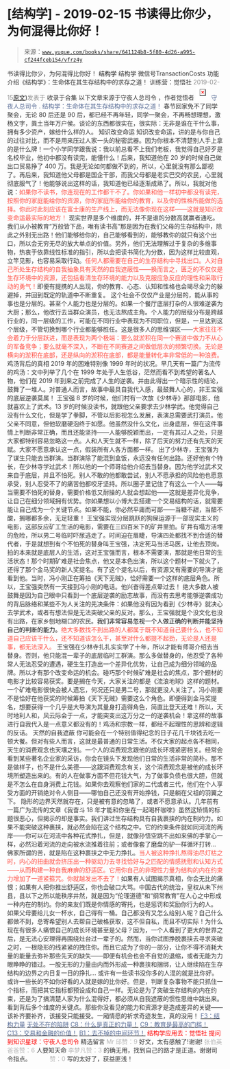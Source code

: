 # [结构学] - 2019-02-15 书读得比你少，为何混得比你好！

> 来源：[`www.yuque.com/books/share/641124b8-5f80-4d26-a995-cf244fceb154/vfrz4y`](https://www.yuque.com/books/share/641124b8-5f80-4d26-a995-cf244fceb154/vfrz4y)

<ne-p id="520f42f3293818f927861ebbd5b15da4_p_0" data-lake-id="520f42f3293818f927861ebbd5b15da4_p_0"><ne-text id="ubdff4387" style="color: rgb(51, 51, 51);">书读得比你少，为何混得比你好！</ne-text></ne-p> <ne-p id="72a16733c50b756053f74a5d556ca846" data-lake-id="72a16733c50b756053f74a5d556ca846"><ne-text id="u08192b1c" ne-fontsize="14">结构学</ne-text></ne-p> <ne-p id="c22209fe8c31cfb304344f1126292c81" data-lake-id="c22209fe8c31cfb304344f1126292c81"><ne-text id="ua364d44f" ne-fontsize="14" ne-bold="true" style="color: rgb(51, 51, 51);">结构学</ne-text></ne-p> <ne-p id="21d8544764bedd2645273bd7df5f8952" data-lake-id="21d8544764bedd2645273bd7df5f8952"><ne-text id="u899a690c" ne-fontsize="14" style="color: rgb(51, 51, 51);">微信号</ne-text><ne-text id="u8aafc2c1" ne-fontsize="14" style="color: rgb(51, 51, 51);">TransactionCosts</ne-text></ne-p> <ne-p id="f9106bd2926c9164e399164e445d284f" data-lake-id="f9106bd2926c9164e399164e445d284f"><ne-text id="u727a5eff" ne-fontsize="14" style="color: rgb(51, 51, 51);">功能介绍</ne-text><ne-text id="u99c5af04" ne-fontsize="14" style="color: rgb(51, 51, 51);">《结构学》：生命体在其生存结构中的求存之道！ 训练营：觉悟社</ne-text></ne-p> <ne-p id="08aab81d56b67db287cb5c5234665cf9" data-lake-id="08aab81d56b67db287cb5c5234665cf9"><ne-text id="ub7b46d33" style="color: rgb(140, 140, 140);">2019-02-15</ne-text>[<ne-text id="ub472f8de" ne-fontsize="14">原文</ne-text>](https://mp.weixin.qq.com/s?__biz=MzIzMDYwOTM0Mg==&mid=2247483964&idx=1&sn=a5cc7a203ec011409dc87dc513e0bdd8&chksm=e8b19aeddfc613fbf5617bc83bf10ace2af5b5b7f41bcee54ff73a01af49bf40f7d2634a59bd#rd))<ne-text id="u6f1e7dbf" ne-fontsize="14" style="color: rgb(140, 140, 140);">发表于</ne-text></ne-p> <ne-p id="beb39b3fdf3b00a3cb81cc69fd6bdcb9" data-lake-id="beb39b3fdf3b00a3cb81cc69fd6bdcb9"><ne-text id="u36961ff8" style="color: rgb(51, 51, 51);">收录于合集</ne-text></ne-p> <ne-p id="425bfc09be4cd1492ae5305d85fe7cfa" data-lake-id="425bfc09be4cd1492ae5305d85fe7cfa"><ne-text id="u494a9835" ne-fontsize="14" style="color: rgb(51, 51, 51);">以下文章来源于守夜人总司令 ，作者觉悟者</ne-text></ne-p> <ne-p id="70737b5f4ad226b1d759154299cf2fe4" data-lake-id="70737b5f4ad226b1d759154299cf2fe4"><ne-card data-card-name="image" data-card-type="inline" id="y299Y" ne-fontsize="14" data-event-boundary="card" style="color: rgb(87, 107, 149);">![](img/bc2181e980331a75ad303873b0f0800b.png)  <ne-p id="d515e3f473f1e954c38eb0a21913ff7b" data-lake-id="d515e3f473f1e954c38eb0a21913ff7b"><ne-text id="u8e108bdb" style="color: rgb(87, 107, 149);">守夜人总司令</ne-text></ne-p> <ne-p id="6cdf566a1244aef5078366dc6633f781" data-lake-id="6cdf566a1244aef5078366dc6633f781"><ne-text id="u08b94836" ne-fontsize="14" style="color: rgb(87, 107, 149);">.</ne-text></ne-p> <ne-p id="4b6ecfea0ca42c9b40190f0963413dbd" data-lake-id="4b6ecfea0ca42c9b40190f0963413dbd"><ne-text id="uaa7cc431" style="color: rgb(87, 107, 149);">结构学：生命体在其生存结构中的求存之道！</ne-text></ne-p> <ne-p id="8e2951eba4cf53c2baf3e638e5e44b1a" data-lake-id="8e2951eba4cf53c2baf3e638e5e44b1a"><ne-text id="ub8a955b6" style="color: rgb(51, 51, 51);">春节回家免不了同学聚会，无论 80 后还是 90 后，都已经不再年轻，同学一聚会，不再畅想理想，激杨文字，粪土当年万户侯。谈论的东西都很实在，很实际：无非是谁在干什么事，拥有多少资产，嫁给什么样的人。</ne-text> <ne-text id="uc7e8daa2" ne-bold="true" style="color: rgb(51, 51, 51);">知识改变命运</ne-text> <ne-text id="ufbcff436" style="color: rgb(51, 51, 51);">知识改变命运，讲的是与你自己的过往对比，而不是用来压过人家一头的秘密武器。因为你根本不清楚别人手上拿的是什么牌！一个小学同学跟我说：我以前总看不上我们老板，我觉得自己好歹是名校毕业，他初中都没有读完，能懂什么！后来，我知道他在 20 岁的时候自己做出口贸易挣了 400 万。我是无论如何都做不到的，所以，心里就没有那么鄙视了。再后来，我知道他父母都是国企干部，而我父母都是老实巴交的农民，心里就彻底服气了！他能够说出这样的话，我知道他已经逐渐成熟了。所以，我就对他说：</ne-text><ne-text id="u8c8540f5" style="color: rgb(255, 76, 65);">如果你不读书，你连现在的工作都干不了。你如果和他一样初中都没有读完，按照你的家庭能给你的资源，你的家庭所能给你的教育，以及你的性格所能做的选择。你此时此刻应该在富士康的生产线上，而无法像你现在这样——这就是知识改变命运最实际的地方！</ne-text> <ne-text id="u0195795e" ne-bold="true" style="color: rgb(51, 51, 51);">现实世界是多个维度的，并不是谁的分数高就赢者通吃。我们从小被教育“万般皆下品，唯有读书高”那是因为在我们父母的生存结构中，除此之外别无出路！他们能够给你的，自己能够看到的，能够教你的就只有这个出口，所以会无穷无尽的放大单点的价值。</ne-text><ne-text id="u72ba1916" style="color: rgb(51, 51, 51);">另外，他们无法理解过于复杂的多维事物，热衷于依靠线性标准的指引，所以会把读书简化为分数，因为这样比较直观，立竿见影，也容易采取行动。</ne-text><ne-text id="u191130c8" style="color: rgb(255, 76, 65);">任何人都需要在自己的生存结构中寻找出口。人对自己所处生存结构的自我抽象具有天然的自我遮蔽性——换而言之，匮乏的不仅仅是生存环境中的资源，还包括看清生存环境的能力以及克服应急反应的理性和采取行动的勇气！</ne-text><ne-text id="u43c12f98" style="color: rgb(51, 51, 51);">即便有提携的人出现，你的教育、心态、认知和性格也会竭尽全力的躲避掉，并回到既定的轨道中不断重复。</ne-text> <ne-text id="uc15e2a03" ne-bold="true" style="color: rgb(51, 51, 51);">这个社会不仅仅产业是分层的，能从事的事也是分层的。甚至个人能力也是分层的。</ne-text><ne-text id="u5f81ce54" style="color: rgb(51, 51, 51);">如果一个餐厅底层打杂的人很难逆袭为大厨；那么，他改行去当群众演员，也无法熬成主角。个人能力的层级分布是跨越行业的，同一层级的工作，可能在不同行业中表现为不同职位，但是，一旦达到这个层级，不管切换到哪个行业都能够胜任。这是很多人的思维误区——</ne-text><ne-text id="u624afdf6" style="color: rgb(255, 76, 65);">大家往往不会着力于分层跃进，而是表现为两个极端：要么就淤积在同一个赛道中做力不从心的军备竞争；要么就毫不深入，不断在不同赛道之间做低层次的频繁切换。无论是横向的淤积在底部，还是纵向的淤积在底部，都是能量转化率非常低的一种浪费。</ne-text> <ne-text id="ue8c37930" ne-bold="true" style="color: rgb(51, 51, 51);">鸡汤背后的真相</ne-text> <ne-text id="u0bd86a2e" style="color: rgb(51, 51, 51);">2019 年的困难特别像 1999 年时的状况。早几天有一篇广为流传的鸡汤：文中列举了几个在 1999 年处于人生低谷，茫然而看不到希望的著名人物，他们在 2019 年到来之前完成了人生的逆袭。并由此得出一个暗示性的结论，鼓舞了一堆人。对普通人而言，故事中最具自我代入感，最鼓舞人心的，非王宝强的底层逆袭莫属！</ne-text> <ne-text id="u32dbdec4" style="color: rgb(51, 51, 51);">王宝强 8 岁的时候，他们村有一次放《少林寺》那部电影，他就喜欢上了武术。13 岁的时候没读书，就跟他父亲要求去少林学武。他觉得自己没有什么文化，但是学了拳脚，不管以后影视怎么发展，表演总需要武打演员。他父亲不同意，但他软磨硬泡终于如愿。他虽然没什么文化，出身底层，但在这件事情上判断非常正确，而且还能坚持——</ne-text><ne-text id="u6b74880e" ne-bold="true" style="color: rgb(51, 51, 51);">人能够脱颖而出，一定有其过人之处，只是大家都特别容易忽略这一点。人和人天生就不一样，除了后天的努力还有先天的天赋。大家不愿意承认这一点，假装所有人各方面都一样。</ne-text> <ne-text id="u74fce89a" style="color: rgb(51, 51, 51);">出了少林寺，王宝强为了谋生只能去当群演。当群演除了能混到盒饭，永远没有任何出路。还好他有个特长，在少林寺学过武术！所以他的一个师哥给他介绍去当替身。因为他学过武术又来自于底层，并且不怕死。别人不敢的他都敢尝试，别人不愿承担的风险他也愿意承受，别人忍受不了的痛苦他都咬牙坚持。所以圈子里记住了有这么一个人——每当需要不怕死的替身，需要价格低又耐操的人就会想起他——这就是差异化竞争，让自己在细分领域拥有优势。你如果想以小博大去搭建一个交易结构的话，就需要能让自己成为一个关键节点。如果不能，你必然平庸而可鄙——当糖不甜，当醋不酸，搁哪都多余，无足轻重！</ne-text> <ne-text id="uf3aebdd9" style="color: rgb(51, 51, 51);">王宝强实现分层跳跃的狗屎运源于一部现实主义的电影，这部反应矿工生活的电影，需要在三四百米下的矿井里拍。矿井有塌方活埋的危险，所以男二号临时吓尿逃走了。时间迫在眉睫，导演四处都找不到合适的替代者，于是就想到有个不怕死的替身叫王宝强，决定死马当活马医，让他去顶岗。拍的本来就是底层人的生活，这对王宝强而言，根本不需要演，那就是他日常的生活状态！那个时期矿难是社会焦点，他又是本色出演，所以这个题材一下就火了，还得了那个金马奖的新人奖提名。有了这个提名以后，有资源又有需要的导演才能看到他。当时，冯小刚正在筹拍《天下无贼》，恰好需要一个这样的底层角色。所以，王宝强突然有一天接到冯小刚的电话。他兴奋得差点晕过去！</ne-text> <ne-text id="uf88eac2b" ne-bold="true" style="color: rgb(51, 51, 51);">绝大多数人被鼓舞是因为自己眼中只看到一个底层逆袭的励志故事，而没有去思考能够逆袭成功的背后脉络和某些不为人关注的先决条件：</ne-text><ne-text id="u67ce3936" style="color: rgb(51, 51, 51);">如果他没有因为看到《少林寺》就决心去学武术，或者有想法但是无法突破父亲的反对。那么，王宝强就是个没文化也没有出路，在家乡刨地糊口的农民。</ne-text><ne-text id="u4980b55f" ne-bold="true" style="color: rgb(0, 0, 0);">我们非常容易忽视一个人做正确的判断并能坚持自己的判断的能力。</ne-text><ne-text id="u52e6d3a6" style="color: rgb(255, 76, 65);">绝大多数找不到出路的人都属于既不知道自己要什么，也不知道自己应该干什么，还不知道该怎么干，甚至对什么都提不起劲，无论是人还是事，都无法深入。</ne-text> <ne-text id="u27729cfe" style="color: rgb(51, 51, 51);">王宝强在少林寺扎扎实实学了十年，所以才能有师哥介绍去当替身。否则，他只能混一辈子的底层临时工群演。那么多做替身的，他忍受了各种常人无法忍受的遭遇，硬生生打造出一个差异化优势，让自己成为细分领域的品牌。所以才有那个改变命运的机会。碰巧那个时候矿难是社会的焦点，那个题材的电影才比较容易获奖。要是搁在今天，大家关注的都是《流浪地球》这样的题材。一个矿难电影很快会被人遗忘，何况还只是男二号，那就更没人关注了。冯小刚要不是恰好在他获奖的时候筹拍《天下无贼》需要这么个角色。即便得到金马奖提名，想要获得一个几乎是大导演为其量身打造得角色，简直比登天还难！所以，天时地利人和，风云际会于一点，才能突变出这万分之一的逆袭机会！拿这样的故事进行自我代入是一点意义都没有的！鸡汤和宗教一样，都经不起理性的思辨和逻辑的反诘。</ne-text> <ne-text id="u79ca41c0" ne-bold="true" style="color: rgb(51, 51, 51);">天然的自我遮蔽</ne-text> <ne-text id="u7ddfce63" style="color: rgb(51, 51, 51);">你可能会在一个特别值得纪念的日子花几千块钱去吃一顿大餐。但对有些人而言，这就是最普通的日常生活。不仅大家的起点各不相同，天生的消费观念也天壤之别。一个人的消费观念跟他的成长环境紧密相关。经常会看到某些著名企业家的采访，你会在镜头下发现他们日常的生活非常的简朴。那不是做样子，也不是什么美德——这跟消费观念有关，这个消费观念是被他的成长环境所塑造出来的。有的人在做事方面不但花钱大气，为了做事负债也很大胆，但就是不怎么在自身消费上花钱。如果你去观察他们家的二代或者三代，他们在个人享受方面的开销绝对令人侧目——哪怕自己还没有开始挣钱，只是躺在父祖的羽翼之下。</ne-text> <ne-text id="uda140224" ne-bold="true" style="color: rgb(51, 51, 51);">隐形的边界天然就存在，只是被有意的忽略了，或者不愿意承认。</ne-text><ne-text id="u58ae5e27" style="color: rgb(51, 51, 51);">几年前有一篇广为流传的文章《我奋斗 18 年才能和你坐在一起喝杯咖啡》虽然这矫情的标题很恶心，但揭示的却是事实。我们讲过生存结构具有自我裹挟的内在制约力。如果不能突破这种裹挟，就必然会陷在这个结构之中。它的约束条件就如同河流的两岸——你可以在河流中各种花式挣扎，但是，就像孙悟空跳不出如来佛的手掌心一样，必然沿着河流的走向被水流推着往前；或者像套了磨盘的驴一样循环打转…</ne-text> <ne-text id="u58703b71" ne-bold="true" style="color: rgb(51, 51, 51);">佛家所谓的苦，就是陷在这种裹挟之中无力挣扎。</ne-text><ne-text id="u402dda7a" style="color: rgb(255, 76, 65);">当人被这种挣扎熬得油尽灯枯之时，内心的扭曲就会挤压出一种驱动力去寻找恰好与之匹配的情感抚慰和认知方式——从而构建一种自我麻痹的舒适区。它用你自己的非理性力量为结构的内在约束力增加了一道紧箍咒。你就越发出不去了！</ne-text><ne-text id="ua1f4eec2" style="color: rgb(51, 51, 51);">如果有人试图揭示真相，你会无比的痛恨；如果有人把你推出舒适区，你也会破口大骂。中国古代的统治，皇权从未下州县，县以下之所以能秩序井然，就是因为“伦理道德”和“纲常教育”在人心之中形成一种内在的制约。</ne-text><ne-text id="u81f1c5a0" ne-bold="true" style="color: rgb(51, 51, 51);">你的亲友们既是你情感的寄托，也是惩罚和奖励你行为的人。</ne-text></ne-p> <ne-p id="979120cab1775cab361f155c2d42dd28" data-lake-id="979120cab1775cab361f155c2d42dd28"><ne-text id="uc0de2fe9" style="color: rgb(51, 51, 51);">如果父母要给儿女一杯水，自己得有一桶。自己都没有又怎么给别人呢？自己什么都做不到，总寄希望别人去帮自己破格获取，这不但自私，而且不切实际！为什么现在有很多人痛恨自己的成长环境甚至是父母？因为，一个人看到了更大的世界之后，是无法心安理得再围绕灶台过一辈子的。然而，当你试图挣脱裹挟去寻求突破之时，一根隐形的线紧紧的拽住你。而且它成为了你的一部分，让你不得不消耗大量的能量去弥补那些先天的缺失——即便有机会也会不自觉的退缩，或者无能为力眼睁睁的错过。一股无形的力量由内而外形成一种裹挟和捆绑，让人继续陷在生存结构的边界之内日复一日的挣扎…</ne-text> <ne-text id="u4b1c15c9" style="color: rgb(51, 51, 51);">或许有一些读书没你多的人混的就是比你好。或许一些长的不如你好看的人就是嫁的比你好。但是，</ne-text><ne-text id="udd0eff88" ne-bold="true" style="color: rgb(51, 51, 51);">判断复杂事物不能只抓住一个指标，而把其它指标都预设成和自己一样。</ne-text><ne-text id="u824b2819" style="color: rgb(51, 51, 51);">无论是为了突破生存结构的内在约束，还是为了搞清楚人家为什么混得好，都必须从自我遮蔽的惯性思维中跳出来。看到背后多个维度的关键点。</ne-text><ne-text id="u4e39d2eb" ne-bold="true" style="color: rgb(51, 51, 51);">那些你没看见的能力和资源才是造成差异的关键</ne-text><ne-text id="u0cbb53f5" style="color: rgb(51, 51, 51);">——该补齐要补齐，该接受只能接受。一厢情愿的祈求奇迹发生，真的没用！</ne-text></ne-p> <ne-p id="1a12944609dd1f665b6bd75590718026" data-lake-id="1a12944609dd1f665b6bd75590718026">[<ne-text id="u120ad3cb" ne-fontsize="13" ne-bold="true" style="color: rgb(87, 107, 149);">F3：结构力量</ne-text>](http://mp.weixin.qq.com/s?__biz=MzIzMDYwOTM0Mg==&mid=2247483942&idx=1&sn=53a6cd726a0ea5e93ef015690fa25d3b&chksm=e8b19af7dfc613e1f5509b8cebb677a6aa963a98b47438c54e89a8979374e794372cb1f0fe84&scene=21#wechat_redirect)</ne-p> <ne-p id="07e955b4e0150e7e1ad7d333e64ec6b6" data-lake-id="07e955b4e0150e7e1ad7d333e64ec6b6">[<ne-text id="u583a0cff" ne-fontsize="13" ne-bold="true" style="color: rgb(87, 107, 149);">无处不在的陷阱</ne-text>](http://mp.weixin.qq.com/s?__biz=MzAxNDk1NjI2Mw==&mid=2247484260&idx=1&sn=f3324588861aaf43e06fbb35d7c52b41&chksm=9b8a20ecacfda9fa897f6cad58fe127a2ceeaf6053a1912d6817ff115e537f017e2b157c0fee&scene=21#wechat_redirect)</ne-p> <ne-p id="6104eb6f8afc838f5cc1f4b58af47b2a" data-lake-id="6104eb6f8afc838f5cc1f4b58af47b2a">[<ne-text id="u2c3be38d" ne-fontsize="13" ne-bold="true" style="color: rgb(87, 107, 149);">C8：什么是真正的力量！</ne-text>](http://mp.weixin.qq.com/s?__biz=MzIzMDYwOTM0Mg==&mid=2247483956&idx=1&sn=ccfa41292bc8b3a7d6c9b16106d38381&chksm=e8b19ae5dfc613f3c10d19d1f54ba5b829b60095e2d5d0c92f73406030ecbedb86e051440415&scene=21#wechat_redirect)</ne-p> <ne-p id="6c272e6ef9b3f61188d20a6ed3dc17da" data-lake-id="6c272e6ef9b3f61188d20a6ed3dc17da">[<ne-text id="u478d80a5" ne-fontsize="13" ne-bold="true" style="color: rgb(87, 107, 149);">C9：教育是最高的门槛！</ne-text>](http://mp.weixin.qq.com/s?__biz=MzIzMDYwOTM0Mg==&mid=2247483912&idx=1&sn=cf949bf4060408096f332d974c5296c6&chksm=e8b19ad9dfc613cf6fd13a4f9d3deea339c4829c48b07865d94eeb7adeaf3f37d45dfb9435d3&scene=21#wechat_redirect)</ne-p> <ne-p id="b6803b3d29756f4a53102d75a82a9547" data-lake-id="b6803b3d29756f4a53102d75a82a9547">[<ne-text id="ub4aa2ac2" ne-fontsize="13" ne-bold="true" style="color: rgb(87, 107, 149);">C13：交易和金融的价值！</ne-text>](http://mp.weixin.qq.com/s?__biz=MzIzMDYwOTM0Mg==&mid=2247483930&idx=1&sn=ae65c47055e5a1bf799a5313d32053d3&chksm=e8b19acbdfc613ddcbff8490bf7d7ff6c7afbd985bbf3d6ef051e8f397e179061dc7edbe5fc1&scene=21#wechat_redirect)</ne-p> <ne-p id="d858683c6c5baf4d7b8e8785edfda44e" data-lake-id="d858683c6c5baf4d7b8e8785edfda44e">[<ne-text id="u5ee897d0" ne-fontsize="13" ne-bold="true" style="color: rgb(87, 107, 149);">B1：去不掉的中间环节！</ne-text>](http://mp.weixin.qq.com/s?__biz=MzIzMDYwOTM0Mg==&mid=2247483903&idx=1&sn=e8a21cb816d6a27d869f81463805a208&chksm=e8b1992edfc610380f54d91f9acc9844820c77ce8a5bcedb4f36372c406647f45fd2514a6a77&scene=21#wechat_redirect)</ne-p> <ne-p id="aed87fc1bbe34f27aa778f8b367e7e88" data-lake-id="aed87fc1bbe34f27aa778f8b367e7e88" ne-alignment="center"><ne-text id="ufbf3b175" ne-bold="true" style="color: rgb(255, 0, 0);">结构学应用去：觉悟社</ne-text></ne-p> <ne-p id="31d07a5658bd46a6cc2796c8fd14456b" data-lake-id="31d07a5658bd46a6cc2796c8fd14456b" ne-alignment="center"><ne-text id="u5b1f7af8" ne-bold="true" style="color: rgb(255, 0, 0);">提问到知识星球：守夜人总司令</ne-text></ne-p>  <ne-p id="0960ea4d4f089950005c7e1c4c5c5c9c" data-lake-id="0960ea4d4f089950005c7e1c4c5c5c9c" ne-alignment="center"><ne-card data-card-name="image" data-card-type="inline" id="CZtE9" data-event-boundary="card" style="color: rgb(51, 51, 51);"><ne-h3 id="iwSHx" data-lake-id="iwSHx"><ne-heading-ext><ne-heading-anchor></ne-heading-anchor><ne-heading-fold></ne-heading-fold></ne-heading-ext><ne-heading-content><ne-text id="uafa1c357" ne-fontsize="16" style="color: rgb(51, 51, 51);">精选留言</ne-text></ne-heading-content></ne-h3>  <ne-p id="234615a01867acd5f0c23b4edabbc780" data-lake-id="234615a01867acd5f0c23b4edabbc780"><ne-card data-card-name="image" data-card-type="inline" id="J1T1v" data-event-boundary="card" style="color: rgb(51, 51, 51);"><ne-p id="f97b47c40120edc11823d88f04aac942" data-lake-id="f97b47c40120edc11823d88f04aac942"><ne-text id="uf17f2687" style="color: rgb(179, 179, 179);">Mr 邱赞：9</ne-text></ne-p> <ne-p id="2b8c26cf7169c4094f3c7b7df5d74e75" data-lake-id="2b8c26cf7169c4094f3c7b7df5d74e75"><ne-text id="uc57a39e2" style="color: rgb(51, 51, 51);">好文，太有感触了!谢谢!</ne-text></ne-p>  <ne-p id="a5e9f5327f06c66e707761e231224b8b" data-lake-id="a5e9f5327f06c66e707761e231224b8b"><ne-card data-card-name="image" data-card-type="inline" id="ALLg3" data-event-boundary="card" style="color: rgb(51, 51, 51);"><ne-p id="15ea7591cd32c340428dafa51892271a" data-lake-id="15ea7591cd32c340428dafa51892271a"><ne-text id="u7883d1c3" style="color: rgb(179, 179, 179);">张伯英爸爸赞：6</ne-text></ne-p> <ne-p id="854fef3e02fab778f3a47bb659ea5746" data-lake-id="854fef3e02fab778f3a47bb659ea5746"><ne-text id="ubd1d80bd" style="color: rgb(51, 51, 51);">人要知天命</ne-text></ne-p>  <ne-p id="a50abaeb60bfcf09ea8ec622ff7685e8" data-lake-id="a50abaeb60bfcf09ea8ec622ff7685e8"><ne-card data-card-name="image" data-card-type="inline" id="NFshQ" data-event-boundary="card" style="color: rgb(51, 51, 51);"><ne-p id="adad81250c425d6acacbb7fc3e3777b9" data-lake-id="adad81250c425d6acacbb7fc3e3777b9"><ne-text id="u3cb98391" style="color: rgb(179, 179, 179);">李梦凡赞：3</ne-text></ne-p> <ne-p id="0711608152529fc51b9e6241d62a2d0c" data-lake-id="0711608152529fc51b9e6241d62a2d0c"><ne-text id="u6e95ad28" style="color: rgb(51, 51, 51);">的确无用，找到自己的路才是正道。谢谢司令指点。</ne-text></ne-p>  <ne-p id="9256d78247fcb064ed8e92c58db84af3" data-lake-id="9256d78247fcb064ed8e92c58db84af3"><ne-card data-card-name="image" data-card-type="inline" id="KeVjY" data-event-boundary="card" style="color: rgb(51, 51, 51);"><ne-p id="e9bfdb2cf3c75ab8b4f510efd69bcbf4" data-lake-id="e9bfdb2cf3c75ab8b4f510efd69bcbf4"><ne-text id="u56865a96" style="color: rgb(179, 179, 179);">          赞：0</ne-text></ne-p> <ne-p id="f0e625bbf0e295634fb4d3278999b415" data-lake-id="f0e625bbf0e295634fb4d3278999b415"><ne-text id="u88aceff5" style="color: rgb(51, 51, 51);">写的太好了，获益匪浅！</ne-text></ne-p></ne-card></ne-p></ne-card></ne-p></ne-card></ne-p></ne-card></ne-p></ne-card></ne-p></ne-card></ne-p>